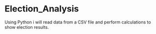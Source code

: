 # Election_Analysis
Using Python i will read data from a CSV file and perform calculations to show election results.
